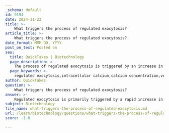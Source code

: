 ```yaml
---
_schema: default
id: 9194
date: 2024-11-22
title: >-
    What triggers the process of regulated exocytosis?
article_title: >-
    What triggers the process of regulated exocytosis?
date_format: MMM DD, YYYY
post_on_text: Posted on
seo:
  title: QuickTakes | Biotechnology
  page_description: >-
    The process of regulated exocytosis is triggered by an increase in intracellular calcium concentration, leading to the fusion of secretory vesicles with the plasma membrane and the release of signaling molecules.
  page_keywords: >-
    regulated exocytosis,intracellular calcium,calcium concentration,vesicle fusion,synaptic vesicles,plasma membrane,secretory vesicles,neurotransmitter release,cell activation,membrane depolarization,calcium channels,calcium sensors,cellular communication,physiological processes
author: QuickTakes
question: >-
    What triggers the process of regulated exocytosis?
answer: >-
    Regulated exocytosis is primarily triggered by a rapid increase in intracellular calcium concentration. When calcium ions ($\text{Ca}^{2+}$) enter the cell, they bind to specific sensors on secretory vesicles, such as synaptic vesicles, which initiates the process of vesicle fusion with the plasma membrane. This fusion allows the contents of the vesicles to be released into the extracellular space.\n\nThe increase in intracellular calcium can occur due to various stimuli, including cell activation or membrane depolarization. These signals lead to the opening of calcium channels, allowing $\text{Ca}^{2+}$ to flow into the cytoplasm. The binding of calcium to sensor proteins facilitates the docking and fusion of secretory granules with the plasma membrane, resulting in the release of neurotransmitters, hormones, or other signaling molecules.\n\nIn addition to triggering exocytosis, changes in intracellular calcium levels can also modulate the extent of exocytosis, affecting both the quantal content (the total amount released) and the quantal size (the amount released per event). This calcium-dependent mechanism is crucial for various physiological processes, particularly in neuronal signaling, where it plays a key role in neurotransmitter release at synapses.\n\nOverall, the regulated exocytosis process is a tightly controlled mechanism that is essential for intercellular communication and the maintenance of cellular functions.
subject: Biotechnology
file_name: what-triggers-the-process-of-regulated-exocytosis.md
url: /learn/biotechnology/questions/what-triggers-the-process-of-regulated-exocytosis
score: -1.0

---
```


&nbsp;